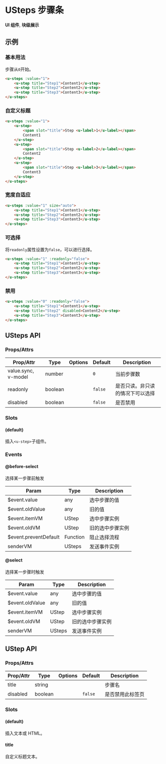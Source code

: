 <!-- 该 README.md 根据 api.yaml 和 docs/*.md 自动生成，为了方便在 GitHub 和 NPM 上查阅。如需修改，请查看源文件 -->

# USteps 步骤条

**UI 组件**, **块级展示**

## 示例
### 基本用法

步骤从`0`开始。

``` html
<u-steps :value="1">
    <u-step title="Step1">Content1</u-step>
    <u-step title="Step2">Content2</u-step>
    <u-step title="Step3">Content3</u-step>
</u-steps>
```

### 自定义标题

``` html
<u-steps :value="1">
    <u-step>
        <span slot="title">Step <u-label>1</u-label></span>
        Content1
    </u-step>
    <u-step>
        <span slot="title">Step <u-label>2</u-label></span>
        Content2
    </u-step>
    <u-step>
        <span slot="title">Step <u-label>3</u-label></span>
        Content3
    </u-step>
</u-steps>
```

### 宽度自适应

``` html
<u-steps :value="1" size="auto">
    <u-step title="Step1">Content1</u-step>
    <u-step title="Step2">Content2</u-step>
    <u-step title="Step3">Content3</u-step>
</u-steps>
```

### 可选择

将`readonly`属性设置为`false`，可以进行选择。

``` html
<u-steps :value="1" :readonly="false">
    <u-step title="Step1">Content1</u-step>
    <u-step title="Step2">Content2</u-step>
    <u-step title="Step3">Content3</u-step>
</u-steps>
```

### 禁用

``` html
<u-steps :value="0" :readonly="false">
    <u-step title="Step1">Content1</u-step>
    <u-step title="Step2" disabled>Content2</u-step>
    <u-step title="Step3">Content3</u-step>
</u-steps>
```

## USteps API
### Props/Attrs

| Prop/Attr | Type | Options | Default | Description |
| --------- | ---- | ------- | ------- | ----------- |
| value.sync, v-model | number |  | `0` | 当前步骤数 |
| readonly | boolean |  | `false` | 是否只读。非只读的情况下可以选择 |
| disabled | boolean |  | `false` | 是否禁用 |

### Slots

#### (default)

插入`<u-step>`子组件。

### Events

#### @before-select

选择某一步骤前触发

| Param | Type | Description |
| ----- | ---- | ----------- |
| $event.value | any | 选中步骤的值 |
| $event.oldValue | any | 旧的值 |
| $event.itemVM | UStep | 选中步骤实例 |
| $event.oldVM | UStep | 旧的选中步骤实例 |
| $event.preventDefault | Function | 阻止选择流程 |
| senderVM | USteps | 发送事件实例 |

#### @select

选择某一步骤时触发

| Param | Type | Description |
| ----- | ---- | ----------- |
| $event.value | any | 选中步骤的值 |
| $event.oldValue | any | 旧的值 |
| $event.itemVM | UStep | 选中步骤实例 |
| $event.oldVM | UStep | 旧的选中步骤实例 |
| senderVM | USteps | 发送事件实例 |

## UStep API
### Props/Attrs

| Prop/Attr | Type | Options | Default | Description |
| --------- | ---- | ------- | ------- | ----------- |
| title | string |  |  | 步骤名 |
| disabled | boolean |  | `false` | 是否禁用此标签页 |

### Slots

#### (default)

插入文本或 HTML。

#### title

自定义标题文本。
